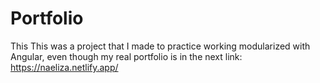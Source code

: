 # Portfolio

This This was a project that I made to practice working modularized with Angular, even though my real portfolio is in the next link: https://naeliza.netlify.app/
